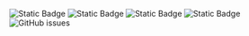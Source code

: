 ![Static Badge](https://img.shields.io/badge/blacklists-60-000000) ![Static Badge](https://img.shields.io/badge/blacklisted-2866486-cc0000) ![Static Badge](https://img.shields.io/badge/whitelisted-2244-00CC00) ![Static Badge](https://img.shields.io/badge/streaming_blacklist-28107-000000) ![GitHub issues](https://img.shields.io/github/issues/fabriziosalmi/blacklists)
